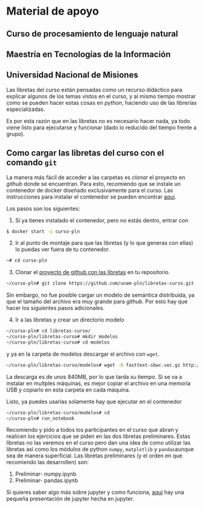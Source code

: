 # Material de apoyo

## Curso de procesamiento de lenguaje natural
## Maestría en Tecnologías de la Información
## Universidad Nacional de Misiones

Las libretas del curso están pensadas como un recurso
didáctico para explicar algunos de los temas vistos en el curso,
y al mismo tiempo mostrar como se pueden hacer estas cosas en *python*,
haciendo uso de las librerías especializadas.

Es por esta razón que en las libretas no es necesario hacer nada, ya todo
viene listo para ejecutarse y funcionar (dado lo reducido del tiempo frente a grupo).

## Como cargar las libretas del curso con el comando `git`

La manera más fácil de acceder a las carpetas es *clonar* el proyecto
en *github* donde se encuentran. Para esto, recomiendo que se instale
un contenedor de docker diseñado exclusivamente para el curso. Las instrucciones
para instalar el contenedor se pueden encontrar [aqui](https://unam-pln.github.io/2016/08/24/docker.html).

Los pasos son los siguientes:

1. Si ya tienes instalado el contenedor, pero no estás dentro, entrar
   con

```sh
$ docker start -i curso-pln
```

2. Ir al punto de montaje para que las libretas (y lo que generas con
   ellas) lo puedas ver fuera de tu contenedor.

```sh
~# cd curso-pln
```

3. Clonar el [proyecto de github con las
libretas](https://github.com/unam-pln/libretas-curso) en tu
repositorio.

```sh
~/curso-pln# git clone https://github.com/unam-pln/libretas-curso.git
```

Sin embargo, no fue posible cargar un modelo de semántica distribuida,
ya que el tamaño del archivo era muy grande para *github*. Por esto hay que
hacer los siguientes pasos adicionales.

4. Ir a las libretas y crear un directorio modelo

```sh
~/curso-pln# cd libretas-curso/
~/curso-pln/libretas-curso# mkdir modelos
~/curso-pln/libretas-curso# cd modelos
```

y ya en la carpeta de modelos descargar el archivo con `wget`.

```sh
~/curso-pln/libretas-curso/modelos# wget -O fasttext-sbwc.vec.gz http://dcc.uchile.cl/%7Ejperez/word-embeddings/fasttext-sbwc.3.6.e20.vec.gz
```

La descarga es de unos 840MB, por lo que tarda su tiempo. Si se va a instalar en multples máquinas, es mejor copiar el archivo en una memoria USB y copiarlo en esta carpeta en cada máquina.


Listo, ya puedes usarlas solamente hay que ejecutar en el contenedor

```sh
~/curso-pln/libretas-curso/modelos# cd
~/curso-pln# run_notebook
```

Recomiendo y pido a todos los participantes en el curso que abran y
realicen los ejercicios que se piden en las dos libretas
preliminares. Estas libretas no las veremos en el curso pero dan una
idea de como utilizar las libretas así como los módulos de python
`numpy`, `matplotlib` y `pandas`aunque sea de manera superficial. Las
libretas preliminares (y el orden en que recomiendo las desarrollen)
son:

1. Preliminar- numpy.ipynb
2. Preliminar- pandas.ipynb

Si quieres saber algo más sobre jupyter y como funciona,
[aquí](https://juliowaissman.github.io/jupyter-intro/) hay una pequeña
presentación de jupyter hecha en jupyter.
